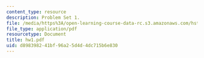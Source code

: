 ```yaml
---
content_type: resource
description: Problem Set 1.
file: /media/https%3A/open-learning-course-data-rc.s3.amazonaws.com/hst-410j-projects-in-microscale-engineering-for-the-life-sciences-spring-2007/d898398241bf96a25d4d4dc715b6e830_hw1.pdf
file_type: application/pdf
resourcetype: Document
title: hw1.pdf
uid: d8983982-41bf-96a2-5d4d-4dc715b6e830
---
```

